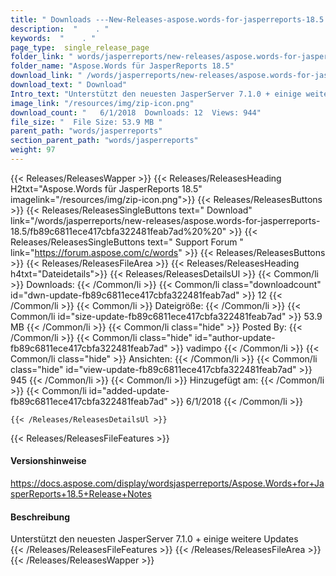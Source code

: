 ```yaml
---
title: " Downloads ---New-Releases-aspose.words-for-jasperreports-18.5 . "
description:  "    . " 
keywords:  "    . " 
page_type:  single_release_page
folder_link: " words/jasperreports/new-releases/aspose.words-for-jasperreports-18.5/"
folder_name: "Aspose.Words für JasperReports 18.5"
download_link: " /words/jasperreports/new-releases/aspose.words-for-jasperreports-18.5/fb89c6811ece417cbfa322481feab7ad"
download_text: " Download"
Intro_text: "Unterstützt den neuesten JasperServer 7.1.0 + einige weitere Updates"
image_link: "/resources/img/zip-icon.png"
download_count: "   6/1/2018  Downloads: 12  Views: 944"
file_size: "  File Size: 53.9 MB "
parent_path: "words/jasperreports"
section_parent_path: "words/jasperreports"
weight: 97
---
```


{{< Releases/ReleasesWapper >}}
  {{< Releases/ReleasesHeading H2txt="Aspose.Words für JasperReports 18.5" imagelink="/resources/img/zip-icon.png">}}
  {{< Releases/ReleasesButtons >}}
    {{< Releases/ReleasesSingleButtons text=" Download" link="/words/jasperreports/new-releases/aspose.words-for-jasperreports-18.5/fb89c6811ece417cbfa322481feab7ad%20%20" >}}
    {{< Releases/ReleasesSingleButtons text=" Support Forum " link="https://forum.aspose.com/c/words" >}}
  {{< Releases/ReleasesButtons >}}
  {{< Releases/ReleasesFileArea >}}
    {{< Releases/ReleasesHeading h4txt="Dateidetails">}}
    {{< Releases/ReleasesDetailsUl >}}
            {{< Common/li >}} Downloads: {{< /Common/li >}}
      {{< Common/li class="downloadcount" id="dwn-update-fb89c6811ece417cbfa322481feab7ad" >}} 12 {{< /Common/li >}}
      {{< Common/li >}} Dateigröße: {{< /Common/li >}}
      {{< Common/li id="size-update-fb89c6811ece417cbfa322481feab7ad" >}} 53.9 MB {{< /Common/li >}} 
      {{< Common/li  class="hide" >}} Posted By: {{< /Common/li >}} 
      {{< Common/li class="hide" id="author-update-fb89c6811ece417cbfa322481feab7ad" >}} vadimpo {{< /Common/li >}}
      {{< Common/li class="hide" >}} Ansichten: {{< /Common/li >}}
      {{< Common/li class="hide" id="view-update-fb89c6811ece417cbfa322481feab7ad" >}} 945 {{< /Common/li >}}
      {{< Common/li >}} Hinzugefügt am: {{< /Common/li >}}
      {{< Common/li id="added-update-fb89c6811ece417cbfa322481feab7ad" >}} 6/1/2018 {{< /Common/li >}} 

    {{< /Releases/ReleasesDetailsUl >}}

  {{< Releases/ReleasesFileFeatures >}}
      <h4>Versionshinweise</h4><div> <a href="https://docs.aspose.com/display/wordsjasperreports/Aspose.Words+for+JasperReports+18.5+Release+Notes">https://docs.aspose.com/display/wordsjasperreports/Aspose.Words+for+JasperReports+18.5+Release+Notes</a></div><h4> Beschreibung</h4><div class="HTMLDescription"> Unterstützt den neuesten JasperServer 7.1.0 + einige weitere Updates</div>
  {{< /Releases/ReleasesFileFeatures >}}
 {{< /Releases/ReleasesFileArea >}}
{{< /Releases/ReleasesWapper >}}



